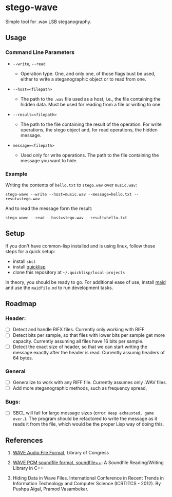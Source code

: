 # stego-wave

Simple tool for .wav LSB steganography.

## Usage

### Command Line Parameters

* ```--write```, ```--read```
    * Operation type. One, and only one, of those flags bust be used, either to write a steganographic object or to read from one.

* ```--host=<filepath>```
    * The path to the ```.wav``` file used as a host, i.e., the file containing the hidden data. Must be used for reading from a file or writing to one.

* ```--result=<filepath>```
    * The path to the file containing the result of the operation. For write operations, the stego object and, for read operations, the hidden message.

* ```message=<filepath>```
    * Used only for write operations. The path to the file containing the message you want to hide.

### Example

Writing the contents of ```hello.txt``` to ```stego.wav``` over ```music.wav```:

```
stego-wave --write --host=music.wav --message=hello.txt --resut=stego.wav
```

And to read the message form the result:

```
stego-wave --read --host=stego.wav --result=hello.txt
```

## Setup

If you don't have common-lisp installed and is using linux, follow these steps for a quick setup:

* install ```sbcl```
* install [quicklisp](https://www.quicklisp.org/beta/)
* clone this repository at ```~/.quicklisp/local-projects```

In theory, you should be ready to go. For additional ease of use, install [maid](https://github.com/egoist/maid) and use the ```maidfile.md``` to run development tasks.

## Roadmap

### Header:

- [ ] Detect and handle RIFX files. Currently only working with RIFF
- [ ] Detect bits per sample, so that files with lower bits per sample get more capacity. Currently assuming all files have 16 bits per sample.
- [ ] Detect the exact size of header, so that we can start writing the message exactly after the header is read. Currently assumig headers of 64 bytes.

### General

- [ ] Generalize to work with any RIFF file. Currently assumes only .WAV files.
- [ ] Add more steganographic methods, such as frequency spread,

### Bugs:

- [ ] SBCL will fail for large message sizes (error: ```Heap exhausted, game over.```). The program should be refactored to write the message as it reads it from the file, which would be the proper Lisp way of doing this.

## References

1. [WAVE Audio File Format](https://www.loc.gov/preservation/digital/formats/fdd/fdd000001.shtml), Library of Congress

2. [WAVE PCM soundfile format, soundfile++](http://soundfile.sapp.org/doc/WaveFormat/): A Soundfile Reading/Writing Library in C++

3. Hiding Data in Wave Files. International Conference in Recent Trends in Information Technology and Computer Science (ICRTITCS - 2012). By Pushpa Aigal, Pramod Vasambekar.